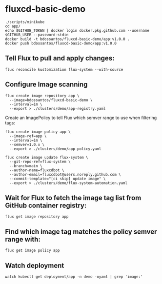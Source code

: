 # fluxcd-basic-demo

```
./scripts/minikube
cd app/
echo $GITHUB_TOKEN | docker login docker.pkg.github.com --username $GITHUB_USER --password-stdin
docker build -t bdossantos/fluxcd-basic-demo/app:v1.0.0 .
docker push bdossantos/fluxcd-basic-demo/app:v1.0.0
```

## Tell Flux to pull and apply changes:

```
flux reconcile kustomization flux-system --with-source
```

## Configure Image scanning

```
flux create image repository app \
  --image=bdossantos/fluxcd-basic-demo \
  --interval=1m \
  --export > ./clusters/demo/app-registry.yaml
```

Create an ImagePolicy to tell Flux which semver range to use when filtering tags:

```
flux create image policy app \
  --image-ref=app \
  --interval=1m \
  --semver=1.0.x \
  --export > ./clusters/demo/app-policy.yaml
```

```
flux create image update flux-system \
  --git-repo-ref=flux-system \
  --branch=main \
  --author-name=fluxcdbot \
  --author-email=fluxcdbot@users.noreply.github.com \
  --commit-template="[ci skip] update image" \
  --export > ./clusters/demo/flux-system-automation.yaml
```

## Wait for Flux to fetch the image tag list from GitHub container registry:

```
flux get image repository app
```

## Find which image tag matches the policy semver range with:

```
flux get image policy app
```

## Watch deployment

```
watch kubectl get deployment/app -n demo -oyaml | grep 'image:'
```
